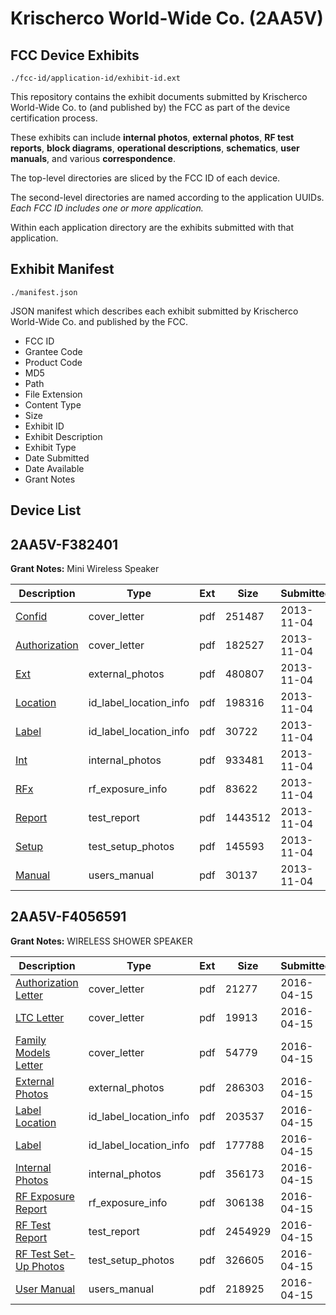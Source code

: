 # Krischerco World-Wide Co. (2AA5V)
## FCC Device Exhibits

```
./fcc-id/application-id/exhibit-id.ext
```

This repository contains the exhibit documents submitted by Krischerco World-Wide Co. to (and published by) the FCC as part of the device certification process.

These exhibits can include **internal photos**, **external photos**, **RF test reports**, **block diagrams**, **operational descriptions**, **schematics**, **user manuals**, and various **correspondence**.

The top-level directories are sliced by the FCC ID of each device.

The second-level directories are named according to the application UUIDs. *Each FCC ID includes one or more application.*

Within each application directory are the exhibits submitted with that application. 

## Exhibit Manifest

```
./manifest.json
```

JSON manifest which describes each exhibit submitted by Krischerco World-Wide Co. and published by the FCC.

- FCC ID
- Grantee Code
- Product Code
- MD5
- Path
- File Extension
- Content Type
- Size
- Exhibit ID
- Exhibit Description
- Exhibit Type
- Date Submitted
- Date Available
- Grant Notes

## Device List
## 2AA5V-F382401
**Grant Notes:** Mini Wireless Speaker

| Description | Type | Ext | Size | Submitted | Available |
| ----------- | ---- | --- | ---- | --------- | --------- |
| [Confid](2AA5V-F382401/826610ad5e406ef49002c41ec1726357/2110481.pdf) | cover_letter | pdf | 251487 | 2013-11-04 | 2013-11-04 |
| [Authorization](2AA5V-F382401/826610ad5e406ef49002c41ec1726357/2110482.pdf) | cover_letter | pdf | 182527 | 2013-11-04 | 2013-11-04 |
| [Ext](2AA5V-F382401/826610ad5e406ef49002c41ec1726357/2110483.pdf) | external_photos | pdf | 480807 | 2013-11-04 | 2013-11-04 |
| [Location](2AA5V-F382401/826610ad5e406ef49002c41ec1726357/2110485.pdf) | id_label_location_info | pdf | 198316 | 2013-11-04 | 2013-11-04 |
| [Label](2AA5V-F382401/826610ad5e406ef49002c41ec1726357/2110486.pdf) | id_label_location_info | pdf | 30722 | 2013-11-04 | 2013-11-04 |
| [Int](2AA5V-F382401/826610ad5e406ef49002c41ec1726357/2110484.pdf) | internal_photos | pdf | 933481 | 2013-11-04 | 2013-11-04 |
| [RFx](2AA5V-F382401/826610ad5e406ef49002c41ec1726357/2110487.pdf) | rf_exposure_info | pdf | 83622 | 2013-11-04 | 2013-11-04 |
| [Report](2AA5V-F382401/826610ad5e406ef49002c41ec1726357/2110488.pdf) | test_report | pdf | 1443512 | 2013-11-04 | 2013-11-04 |
| [Setup](2AA5V-F382401/826610ad5e406ef49002c41ec1726357/2110489.pdf) | test_setup_photos | pdf | 145593 | 2013-11-04 | 2013-11-04 |
| [Manual](2AA5V-F382401/826610ad5e406ef49002c41ec1726357/2110490.pdf) | users_manual | pdf | 30137 | 2013-11-04 | 2013-11-04 |
## 2AA5V-F4056591
**Grant Notes:** WIRELESS SHOWER SPEAKER

| Description | Type | Ext | Size | Submitted | Available |
| ----------- | ---- | --- | ---- | --------- | --------- |
| [Authorization Letter](2AA5V-F4056591/f247185134704c7dd25bfd509c9cae3b/2960085.pdf) | cover_letter | pdf | 21277 | 2016-04-15 | 2016-04-15 |
| [LTC Letter](2AA5V-F4056591/f247185134704c7dd25bfd509c9cae3b/2960086.pdf) | cover_letter | pdf | 19913 | 2016-04-15 | 2016-04-15 |
| [Family Models Letter](2AA5V-F4056591/f247185134704c7dd25bfd509c9cae3b/2960087.pdf) | cover_letter | pdf | 54779 | 2016-04-15 | 2016-04-15 |
| [External Photos](2AA5V-F4056591/f247185134704c7dd25bfd509c9cae3b/2960088.pdf) | external_photos | pdf | 286303 | 2016-04-15 | 2016-04-15 |
| [Label Location](2AA5V-F4056591/f247185134704c7dd25bfd509c9cae3b/2960089.pdf) | id_label_location_info | pdf | 203537 | 2016-04-15 | 2016-04-15 |
| [Label](2AA5V-F4056591/f247185134704c7dd25bfd509c9cae3b/2960090.pdf) | id_label_location_info | pdf | 177788 | 2016-04-15 | 2016-04-15 |
| [Internal Photos](2AA5V-F4056591/f247185134704c7dd25bfd509c9cae3b/2960091.pdf) | internal_photos | pdf | 356173 | 2016-04-15 | 2016-04-15 |
| [RF Exposure Report](2AA5V-F4056591/f247185134704c7dd25bfd509c9cae3b/2960093.pdf) | rf_exposure_info | pdf | 306138 | 2016-04-15 | 2016-04-15 |
| [RF Test Report](2AA5V-F4056591/f247185134704c7dd25bfd509c9cae3b/2960096.pdf) | test_report | pdf | 2454929 | 2016-04-15 | 2016-04-15 |
| [RF Test Set-Up Photos](2AA5V-F4056591/f247185134704c7dd25bfd509c9cae3b/2960097.pdf) | test_setup_photos | pdf | 326605 | 2016-04-15 | 2016-04-15 |
| [User Manual](2AA5V-F4056591/f247185134704c7dd25bfd509c9cae3b/2960095.pdf) | users_manual | pdf | 218925 | 2016-04-15 | 2016-04-15 |
